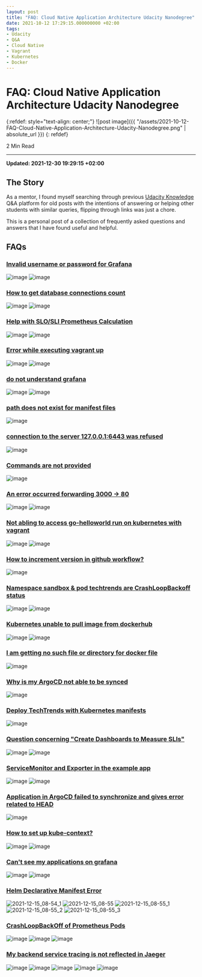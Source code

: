 ```yaml
---
layout: post
title: "FAQ: Cloud Native Application Architecture Udacity Nanodegree"
date: 2021-10-12 17:29:15.000000000 +02:00
tags:
- Udacity
- Q&A
- Cloud Native
- Vagrant
- Kubernetes
- Docker
---
```


# FAQ: Cloud Native Application Architecture Udacity Nanodegree

{:refdef: style="text-align: center;"}
![post image]({{ "/assets/2021-10-12-FAQ-Cloud-Native-Application-Architecture-Udacity-Nanodegree.png" | absolute_url }})
{: refdef}

2 Min Read

---

**Updated: 2021-12-30 19:29:15 +02:00**

## The Story

As a mentor, I found myself searching through previous [Udacity Knowledge](https://udacity.zendesk.com/hc/en-us/articles/360039084091-What-is-Knowledge-) Q&A platform for old posts with the intentions of answering or helping other students with similar queries, flipping through links was just a chore.

This is a personal post of a collection of frequently asked questions and answers that I have found useful and helpful.

## FAQs

### [Invalid username or password for Grafana](https://knowledge.udacity.com/questions/740949)

![image](https://user-images.githubusercontent.com/7910856/141963084-08f90b43-c0b3-40c1-b17b-5af652a7adcf.png)
![image](https://user-images.githubusercontent.com/7910856/141963220-7d60ff29-e1eb-454e-9c7d-5c711199f0ca.png)

### [How to get database connections count](https://knowledge.udacity.com/questions/658736)

![image](https://user-images.githubusercontent.com/7910856/138064826-2c5fc5f3-a001-43bc-9bc4-2fcc8da52aad.png)
![image](https://user-images.githubusercontent.com/7910856/138064906-a6f907a2-79b4-4ec1-bfa8-0e709b35d8fb.png)

### [Help with SLO/SLI Prometheus Calculation](https://knowledge.udacity.com/questions/657711)

![image](https://user-images.githubusercontent.com/7910856/138064973-228a8e33-98a0-41f5-aaae-79161a3d1a9f.png)
![image](https://user-images.githubusercontent.com/7910856/138065044-01d0b7d7-2d6c-4dbe-b041-c751cb003106.png)

### [Error while executing vagrant up](https://knowledge.udacity.com/questions/657396)

![image](https://user-images.githubusercontent.com/7910856/138065206-253b6d36-3914-4c08-8b32-feefab23ec68.png)
![image](https://user-images.githubusercontent.com/7910856/138065331-93ad36ce-49e3-474c-a884-acf505c5cbdc.png)

### [do not understand grafana](https://knowledge.udacity.com/questions/645657)

![image](https://user-images.githubusercontent.com/7910856/138065501-a324664c-f5b1-4a40-8be7-fad204bb1bcc.png)
![image](https://user-images.githubusercontent.com/7910856/138065547-f66f3275-7dd7-44bb-a4fb-d3bc90d41778.png)

### [path does not exist for manifest files](https://knowledge.udacity.com/questions/690587)

![image](https://user-images.githubusercontent.com/7910856/138065976-ac23961e-afbd-4e41-9f41-171a471e2670.png)

### [connection to the server 127.0.0.1:6443 was refused](https://knowledge.udacity.com/questions/641119)

![image](https://user-images.githubusercontent.com/7910856/138066291-83ba0608-c526-4327-9816-6c8d05c81ee7.png)

### [Commands are not provided](https://knowledge.udacity.com/questions/640076)

![image](https://user-images.githubusercontent.com/7910856/138066422-c16cc4cc-24c6-456b-b06e-e6d2644eea01.png)

### [An error occurred forwarding 3000 -> 80](https://knowledge.udacity.com/questions/640133)

![image](https://user-images.githubusercontent.com/7910856/138066471-a3436ffb-3430-4ef4-9da6-2e9d126cda21.png)
![image](https://user-images.githubusercontent.com/7910856/138066528-f26401c5-8bfa-4b12-8594-90566f2e2839.png)

### [Not abling to access go-helloworld run on kubernetes with vagrant](https://knowledge.udacity.com/questions/637531)

![image](https://user-images.githubusercontent.com/7910856/138066571-b797bd2e-b1bf-4bbb-87d0-8defdbf8afa7.png)
![image](https://user-images.githubusercontent.com/7910856/138066648-d891624d-9901-40a5-8ea3-1b25e6ddf367.png)

### [How to increment version in github workflow?](https://knowledge.udacity.com/questions/630960)

![image](https://user-images.githubusercontent.com/7910856/138066706-b3a788ba-437d-443e-b752-abd8f80a8133.png)

### [Namespace sandbox & pod techtrends are CrashLoopBackoff status](https://knowledge.udacity.com/questions/671783)

![image](https://user-images.githubusercontent.com/7910856/138066785-26b48bcd-b354-48ff-8867-7141f7ae5883.png)
![image](https://user-images.githubusercontent.com/7910856/138066836-b2eb55db-b1b3-4eb8-8f69-b42b0a0cf922.png)

### [Kubernetes unable to pull image from dockerhub](https://knowledge.udacity.com/questions/676733)

![image](https://user-images.githubusercontent.com/7910856/138068784-6a45efc8-be48-4612-ae41-7096ca322d54.png)
![image](https://user-images.githubusercontent.com/7910856/138068950-fe09d953-3156-402e-9b49-9e755dc7de64.png)

### [I am getting no such file or directory for docker file](https://knowledge.udacity.com/questions/681351)

![image](https://user-images.githubusercontent.com/7910856/138067037-628f1387-9d8f-40a4-9b23-cfc505ed66b7.png)

### [Why is my ArgoCD not able to be synced](https://knowledge.udacity.com/questions/681035)

![image](https://user-images.githubusercontent.com/7910856/138067100-5ef4697d-e64d-4a40-93b8-a90060c0bb16.png)

### [Deploy TechTrends with Kubernetes manifests](https://knowledge.udacity.com/questions/689338)

![image](https://user-images.githubusercontent.com/7910856/138067334-e3532325-9d1e-46dd-bbdb-cfabceea89fa.png)

### [Question concerning "Create Dashboards to Measure SLIs"](https://knowledge.udacity.com/questions/687264)

![image](https://user-images.githubusercontent.com/7910856/138070465-d030c26f-758b-4a9b-a913-68b3889a395f.png)
![image](https://user-images.githubusercontent.com/7910856/138070500-ac5465cd-9429-4efc-a631-95bae509704b.png)

### [ServiceMonitor and Exporter in the example app](https://knowledge.udacity.com/questions/685829)

![image](https://user-images.githubusercontent.com/7910856/138068217-2d037db8-13ab-402b-bbee-d4007273a02c.png)
![image](https://user-images.githubusercontent.com/7910856/138068333-4640dae4-7974-45f2-9a39-4e849490c9e2.png)

### [Application in ArgoCD failed to synchronize and gives error related to HEAD](https://knowledge.udacity.com/questions/682845)

![image](https://user-images.githubusercontent.com/7910856/138068122-431d6c96-a2e0-41ef-8641-c8661fbf899c.png)

### [How to set up kube-context?](https://knowledge.udacity.com/questions/721083)

![image](https://user-images.githubusercontent.com/7910856/138071195-b23f84f9-8108-41df-8952-cde50ad66856.png)
![image](https://user-images.githubusercontent.com/7910856/138071246-d7388fb5-3469-4dea-b60b-69d5f48bc305.png)

### [Can't see my applications on grafana](https://knowledge.udacity.com/questions/726806)

![image](https://user-images.githubusercontent.com/7910856/139035462-cdd4dd26-e13a-4bee-8714-4b725c33e944.png)
![image](https://user-images.githubusercontent.com/7910856/139035676-480966ca-5254-42cc-966f-dbed1f3a93b6.png)

### [Helm Declarative Manifest Error](https://knowledge.udacity.com/questions/760744)

![2021-12-15_08-54_1](https://user-images.githubusercontent.com/7910856/146138246-98298d6f-f826-4a11-af24-63ca5521d9be.png)
![2021-12-15_08-55](https://user-images.githubusercontent.com/7910856/146138244-9577879b-32fe-4b1d-994b-96daf260e0ae.png)
![2021-12-15_08-55_1](https://user-images.githubusercontent.com/7910856/146138241-2b369134-a113-4b8c-b309-409c746cfdac.png)
![2021-12-15_08-55_2](https://user-images.githubusercontent.com/7910856/146138237-68d870dc-6020-4d30-a659-de300022380f.png)
![2021-12-15_08-55_3](https://user-images.githubusercontent.com/7910856/146138233-39dff91f-1b27-4980-bfbf-41ff12e43bd7.png)

### [CrashLoopBackOff of Prometheus Pods](https://knowledge.udacity.com/questions/765569)

![image](https://user-images.githubusercontent.com/7910856/146678674-c6012f58-313d-4a00-8262-1dd735e0bcec.png)
![image](https://user-images.githubusercontent.com/7910856/146678684-53b14a06-69c4-4f0c-b054-5ef54857d090.png)
![image](https://user-images.githubusercontent.com/7910856/146678695-c4e5aa12-01ee-4326-ba40-c18702cea365.png)

### [My backend service tracing is not reflected in Jaeger](https://knowledge.udacity.com/questions/770024)

![image](https://user-images.githubusercontent.com/7910856/147776664-3154e85d-bad2-40dc-92fe-eaf94caf8381.png)
![image](https://user-images.githubusercontent.com/7910856/147776680-bbb6904c-e640-42b2-ab03-2b2a71dfc679.png)
![image](https://user-images.githubusercontent.com/7910856/147776695-f1a0ff41-3853-48b5-95c5-10a36ed4f154.png)
![image](https://user-images.githubusercontent.com/7910856/147776728-6a75b096-6ce3-4047-bce3-6343830e9579.png)
![image](https://user-images.githubusercontent.com/7910856/147776743-d57cfc6c-51fc-4b03-8c9e-76e22748b225.png)

